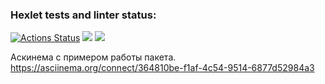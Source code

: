 ### Hexlet tests and linter status:

[![Actions Status](https://github.com/pbrackets/php-project-48/workflows/hexlet-check/badge.svg)](https://github.com/pbrackets/php-project-48/actions)
<a href="https://codeclimate.com/github/pbrackets/php-project-48/maintainability"><img src="https://api.codeclimate.com/v1/badges/6505ed37bef55c08fae1/maintainability" /></a>
<a href="https://codeclimate.com/github/pbrackets/php-project-48/test_coverage"><img src="https://api.codeclimate.com/v1/badges/6505ed37bef55c08fae1/test_coverage" /></a>
<a href="https://app.travis-ci.com/pbrackets/php-project-48.svg?branch=master" /></a>

Аскинема с примером работы пакета.
https://asciinema.org/connect/364810be-f1af-4c54-9514-6877d52984a3



